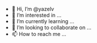 - 👋 Hi, I’m @yazelv
- 👀 I’m interested in ...
- 🌱 I’m currently learning ...
- 💞️ I’m looking to collaborate on ...
- 📫 How to reach me ...

<!---
yazelv/yazelv is a ✨ special ✨ repository because its `README.md` (this file) appears on your GitHub profile.
You can click the Preview link to take a look at your changes.
--->
